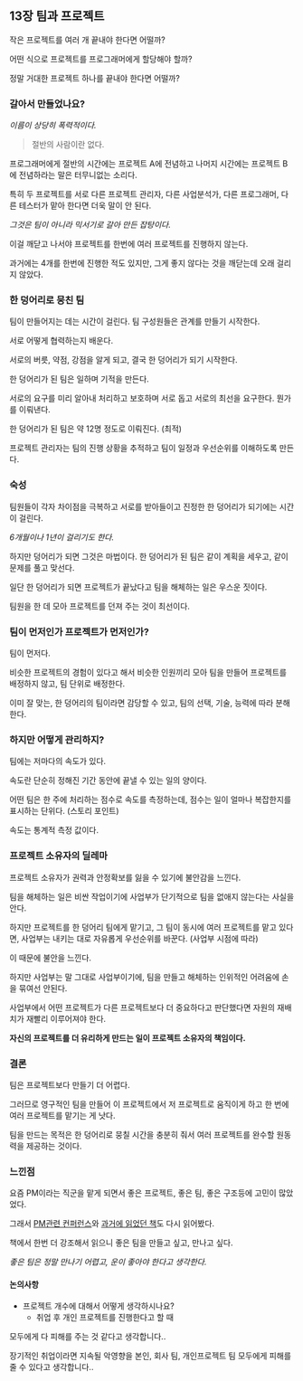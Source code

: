 ## 13장 팀과 프로젝트

작은 프로젝트를 여러 개 끝내야 한다면 어떨까?

어떤 식으로 프로젝트를 프로그래머에게 할당해야 할까?

정말 거대한 프로젝트 하나를 끝내야 한다면 어떨까?

### 갈아서 만들었나요?

*이름이 상당히 폭력적이다.*

> 절반의 사람이란 없다.  

프로그래머에게 절반의 시간에는 프로젝트 A에 전념하고 나머지 시간에는 프로젝트 B에 전념하라는 말은 터무니없는 소리다.

특히 두 프로젝트를 서로 다른 프로젝트 관리자, 다른 사업분석가, 다른 프로그래머, 다른 테스터가 맡아 한다면 더욱 말이 안 된다.

*그것은 팀이 아니라 믹서기로 갈아 만든 잡탕이다.*

이걸 깨닫고 나서야 프로젝트를 한번에 여러 프로젝트를 진행하지 않는다.

과거에는 4개를 한번에 진행한 적도 있지만, 그게 좋지 않다는 것을 깨닫는데 오래 걸리지 않았다.

### 한 덩어리로 뭉친 팀

팀이 만들어지는 데는 시간이 걸린다. 팀 구성원들은 관계를 만들기 시작한다.

서로 어떻게 협력하는지 배운다.

서로의 버릇, 약점, 강점을 알게 되고, 결국 한 덩어리가 되기 시작한다.

한 덩어리가 된 팀은 일하며 기적을 만든다.

서로의 요구를 미리 알아내 처리하고 보호하며 서로 돕고 서로의 최선을 요구한다. 뭔가를 이뤄낸다.

한 덩어리가 된 팀은 약 12명 정도로 이뤄진다. (최적)

프로젝트 관리자는 팀의 진행 상황을 추적하고 팀이 일정과 우선순위를 이해하도록 만든다.

### 숙성

팀원들이 각자 차이점을 극복하고 서로를 받아들이고 진정한 한 덩어리가 되기에는 시간이 걸린다.

*6개월이나 1년이 걸리기도 한다.*

하지만 덩어리가 되면 그것은 마법이다. 한 덩어리가 된 팀은 같이 계획을 세우고, 같이 문제를 풀고 맞선다.

일단 한 덩어리가 되면 프로젝트가 끝났다고 팀을 해체하는 일은 우스운 짓이다.

팀원을 한 데 모아 프로젝트를 던져 주는 것이 최선이다.

### 팀이 먼저인가 프로젝트가 먼저인가?

팀이 먼저다.

비슷한 프로젝트의 경험이 있다고 해서 비슷한 인원끼리 모아 팀을 만들어 프로젝트를 배정하지 않고, 팀 단위로 배정한다.

이미 잘 맞는, 한 덩어리의 팀이라면 감당할 수 있고, 팀의 선택, 기술, 능력에 따라 분해한다.

### 하지만 어떻게 관리하지?

팀에는 저마다의 속도가 있다.

속도란 단순히 정해진 기간 동안에 끝낼 수 있는 일의 양이다.

어떤 팀은 한 주에 처리하는 점수로 속도를 측정하는데, 점수는 일이 얼마나 복잡한지를 표시하는 단위다. (스토리 포인트)

속도는 통계적 측정 값이다.

### 프로젝트 소유자의 딜레마

프로젝트 소유자가 권력과 안정확보를 잃을 수 있기에 불안감을 느낀다.

팀을 해체하는 일은 비싼 작업이기에 사업부가 단기적으로 팀을 없애지 않는다는 사실을 안다.

하지만 프로젝트를 한 덩어리 팀에게 맡기고, 그 팀이 동시에 여러 프로젝트를 맡고 있다면, 사업부는 내키는 대로 자유롭게 우선순위를 바꾼다. (사업부 시점에 따라)

이 때문에 불안을 느낀다.

하지만 사업부는 말 그대로 사업부이기에, 팀을 만들고 해체하는 인위적인 어려움에 손을 묶여선 안된다.

사업부에서 어떤 프로젝트가 다른 프로젝트보다 더 중요하다고 판단했다면 자원의 재배치가 재빨리 이루어져야 한다.

**자신의 프로젝트를 더 유리하게 만드는 일이 프로젝트 소유자의 책임이다.**

### 결론

팀은 프로젝트보다 만들기 더 어렵다.

그러므로 영구적인 팀을 만들어 이 프로젝트에서 저 프로젝트로 움직이게 하고 한 번에 여러 프로젝트를 맡기는 게 낫다.

팀을 만드는 목적은 한 덩어리로 뭉칠 시간을 충분히 줘서 여러 프로젝트를 완수할 원동력을 제공하는 것이다.

### 느낀점

요즘 PM이라는 직군을 맡게 되면서 좋은 프로젝트, 좋은 팀, 좋은 구조등에 고민이 많았었다.

그래서 [PM관련 컨퍼런스](https://fkdl0048.github.io/daily/GamePM/)와 [과거에 읽었던 책](https://fkdl0048.github.io/bookreview/bookreview_RadicalCandor/)도 다시 읽어봤다.

책에서 한번 더 강조해서 읽으니 좋은 팀을 만들고 싶고, 만나고 싶다.

*좋은 팀은 정말 만나기 어렵고, 운이 좋아야 한다고 생각한다.*

#### 논의사항

- 프로젝트 개수에 대해서 어떻게 생각하시나요?
  - 취업 후 개인 프로젝트를 진행한다고 할 때

모두에게 다 피해를 주는 것 같다고 생각합니다..

장기적인 취업이라면 지속될 악영향을 본인, 회사 팀, 개인프로젝트 팀 모두에게 피해를 줄 수 있다고 생각합니다..
